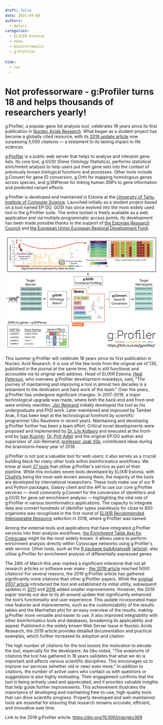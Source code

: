 ```yaml
---
draft: false
date: 2025-04-08
authors:
  - Heleri
categories:
  - ELIXIR Estonia
  - news
  - bioinformatics
  - g:Profiler

hide:
  - toc
---
```


# Not professorware - g:Profiler turns 18 and helps thousands of researchers yearly!

g:Profiler, a popular gene list analysis tool, celebrates 18 years since its first publication in [Nucleic Acids Research](https://doi.org/10.1093/nar/gkm226). What began as a student project has become a globally cited resource, with its [2019 update article](https://doi.org/10.1093/nar/gkz369) now surpassing 5,000 citations — a testament to its lasting impact in life sciences.

<!-- more -->

[g:Profiler](https://biit.cs.ut.ee/gprofiler/gost) is a public web server that helps to analyse and interpret gene lists. Its core tool, g:GOSt (Gene Ontology Statistics), performs statistical enrichment analysis to help users put their gene sets into the context of previously known biological functions and processes. Other tools include g:Convert for gene ID conversion, g:Orth for mapping homologous genes across species, and g:SNPense for linking human SNPs to gene information and predicted variant effects.

g:Profiler is developed and maintained in Estonia at the [University of Tartu, Institute of Computer Science](https://cs.ut.ee/en). Launched initially as a student project based on a tool named EP:GO, GOSt has since evolved into the most widely used tool in the g:Profiler suite. The entire toolset is freely available as a web application and via multiple programmatic access points. Its development has been made possible thanks to the support of [the Estonian Research Council](https://etag.ee/en/) and [the European Union European Regional Development Fund](https://ec.europa.eu/regional_policy/funding/erdf_en). 

![g:Profiler graphical abstract](../../../assets/images/events/2019-11-20-gProfiler.png)

This summer g:Profiler will celebrate 18 years since its first publication in Nucleic Acid Research. It is one of the few tools from the original set of 130, published in the journal at the same time, that is still functional and accessible via its original web address. Head of ELIXIR Estonia, [Hedi Peterson](https://orcid.org/0000-0001-9951-5116), who oversees g:Profiler development nowadays, said, "The journey of maintaining and improving a tool in almost two decades is a testament to the dedication and hard work of the team." Over the years, g:Profiler has undergone significant changes. In 2017-2019, a major technological upgrade was made, where both the back-end and front-end were entirely rewritten. [Jüri Reimand](https://orcid.org/0000-0002-2299-2309) initially developed the tool as his undergraduate and PhD work. Later maintained and improved by Tambet Arak, it has been kept at the technological forefront by scientific programmer Uku Raudvere in recent years. Maintaining and developing g:Profiler further has been a team effort. Critical novel developments were proposed and implemented by [Dr. Liis Kolberg](https://orcid.org/0000-0002-0118-7562) and executed at the front-end by [Ivan Kuzmin](https://orcid.org/0000-0001-9138-9901). [Dr. Priit Adler](https://orcid.org/0000-0001-8276-5135) and the original EP:GO author and supervisor of Jüri Reimand, [professor Jaak Vilo](https://orcid.org/0000-0001-5604-4107), contributed ideas during the brainstorm-heavy year of 2018.

g:Profiler is not just a valuable tool for web users; it also serves as a crucial building block for many other tools within bioinformatics workflows. We know at least [27 tools](https://biit.cs.ut.ee/gprofiler/page/relying-services) that utilise g:Profiler's service as part of their pipeline. While this includes seven tools developed by ELIXIR Estonia, with [ClustVis](https://biit.cs.ut.ee/clustvis/) being the most well-known among them, the majority of the tools are developed by international researchers. These tools make use of our R and Python packages, Galaxy client and the API to use our core g:Profiler services — most commonly g:Convert for the conversion of identifiers and g:GOSt for gene set enrichment analysis — highlighting the vital role of g:Profiler in various bioinformatics applications. The capacity to integrate data and convert hundreds of identifier types seamlessly for close to 800 organisms was recognised in the first round of [ELIXIR Recommended Interoperable Resource](https://elixir-europe.org/platforms/interoperability/rirs) selection in 2018, where g:Profiler was named.

Among the external tools and applications that have integrated g:Profiler services into their analysis workflows, [the Enrichment Table App for Cytoscape](https://github.com/cytoscape/enrichment-table-app/) might be the most widely known. It allows users to perform enrichment analysis directly within Cytoscape networks using g:Profiler's web service. Other tools, such as the [R package bulkAnalyseR](https://bioinf.stemcells.cam.ac.uk/shiny/bulkAnalyseR/Yang2019/) ([article](https://doi.org/10.1093/bib/bbac591)), also utilise g:Profiler for enrichment analysis of differentially expressed genes. 

The 24th of March this year marked a significant milestone that not all research articles or software ever make - [the 2019 article](https://doi.org/10.1093/nar/gkz369) reached 5000 citations! For several reasons, the 2019 g:Profiler article has gathered significantly more citations than other g:Profiler papers. While the [original 2007 article](https://doi.org/10.1093/nar/gkm226) introduced the tool and established its initial utility, subsequent updates in [2011](https://doi.org/10.1093/nar/gkr378) and [2016](https://doi.org/10.1093/nar/gkw199) added smaller improvements. However, the 2019 paper stands out due to its all-around update that significantly enhanced the tool’s functionality and user experience. This update incorporated major new features and improvements, such as the customizability of the results tables and the Manhattan plot for an easy overview of the results, making g:Profiler more versatile and easier to use. It also improved integrability with other bioinformatics tools and databases, broadening its applicability and appeal. Published in the widely known Web Server Issue in Nucleic Acids Research, the 2019 article provides detailed documentation and practical examples, which further increased its adoption and citation. 

The high number of citations for the tool boosts the motivation to elevate the tool, especially for the developers. As Uku noted, "The avalanche of citations the tool has gathered in 18 years validates that what we do is important and affects various scientific disciplines. This encourages us to improve our services (whether old or new) even more." In addition to citations, the number of active users who contact us with questions or suggestions is also highly motivating. Their engagement confirms that the tool is being actively used and appreciated, and it provides valuable insights that help guide further improvements. This achievement illustrates the importance of developing and maintaining free-to-use, high-quality tools that can drive scientific progress. Properly developed and well-maintained tools are essential for ensuring that research remains accurate, efficient, and innovative over time. 

Link to the 2019 g:Profiler article: https://doi.org/10.1093/nar/gkz369
